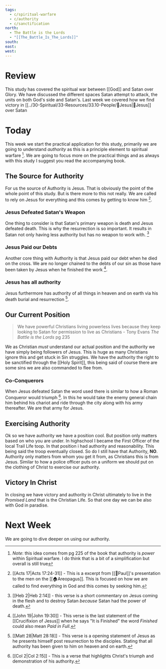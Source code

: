```yaml
---
tags:
  - c/spiritual-warfare
  - c/authority
  - c/sanctification
north:
  - The Battle is the Lords
  - "[[The_Battle_Is_The_Lords]]"
south: 
east: 
west: 
---
```

# Review
This study has covered the spiritual war between [[God]] and Satan over Glory. We have discussed the different spaces Satan attempt to attack, the units on both God's side and Satan's. Last week we covered how we find victory in [[../30-Spiritual/33-Resources/33.10-People/👼Jesus|👼Jesus]] over Satan

# Today
This week we start the practical application for this study, primarily we are going to understand *authority* as this is a principle element to spiritual warfare [^note1]. We are going to focus more on the practical things and as always with this study I suggest you read the accompanying book.

[^note1]: *Note*: this idea comes from pg 225 of the book that authority is *power* within Spiritual warfare. I do think that is a bit of a simplification but overall is still true

## The Source for Authority
For us the source of Authority is Jesus. That is obviously the point of the whole point of this study. But is there more to this not really. We are called to rely on Jesus for everything and this comes by getting to know him [^b1].

[^b1]: [[Acts 17|Acts 17:24-31]] - This is a excerpt from [[🧑Paul]]'s presentation to the men on the [[🏠Areopagus]]. This is focused on how we are called to find everything in God and this comes by seeking him.

### Jesus Defeated Satan's Weapon
One thing to consider is that Satan's primary weapon is death and Jesus defeated death. This is why the resurrection is so important. It results in Satan not only having less authority but has no weapon to work with. [^b1a]

[^b1a]: [[Heb 2|Heb 2:14]] - this verse is a short commentary on Jesus coming in the flesh and to destroy Satan *because* Satan had the power of death.
 
### Jesus Paid our Debts
Another core thing with Authority is that Jesus  paid our debt when he died on the cross. We are no longer chained to the debts of our sin as those have been taken by Jesus when he finished the work [^b2].

[^b2]: [[John 19|John 19:30]] - This verse is the last statement of the [[Crucifixion of Jesus]] when he says "It is Finished" the word *Finished* could also mean *Paid in Full*. 

### Jesus has all authority
Jesus furthermore has authority of all things in heaven and on earth via his death burial and resurrection [^b2a]. 

[^b2a]: [[Matt 28|Matt 28:18]] - This verse is a opening statement of Jesus as he presents himself post resurrection to the disciples. Stating that all authority has been given to him on heaven and on earth.

## Our Current Position

> We have powerful Christians living powerless lives because they keep looking to Satan for permission to live as Christians
\- Tony Evans *The Battle is the Lords* pg 235

We as Christian *must* understand our actual position and the authority we have simply being followers of Jesus. This is huge as many Christians ignore this and get stuck in Sin struggles. We have the authority the right to be sanctified through the [[Holy Spirit]], this being said of course there are some sins we are also commanded to flee from.

### Co-Conquerors

When Jesus defeated Satan the word used there is similar to how a Roman Conqueror would triumph [^b3]. In this he would take the enemy general chain him behind his chariot and ride through the city along with his army thereafter. We are that army for Jesus.

[^b3]: [[Col 2|Col 2:15]] - This  is a verse that highlights Christ's triumph and demonstration of his authority.

## Exercising Authority
Ok so we have authority we have a position cool. But position only matters based on who you are under. In highschool I became the First Officer of the local Trail Life toop. In that position i had authority and reasonability. This being said the troop eventually closed. So do I still have that Authority, **NO**. Authority only matters from whom you get it from, as Christians this is from Jesus. Similar to how a police officer puts on a uniform we should put on the clothing of Christ to exercise our authority.

## Victory In Christ

In closing we have victory and authority in Christ ultimately to live in the *Promised Land* that is the Christian Life. So that one day we can be also with God in paradise.

# Next Week
We are going to dive deeper on using our authority.